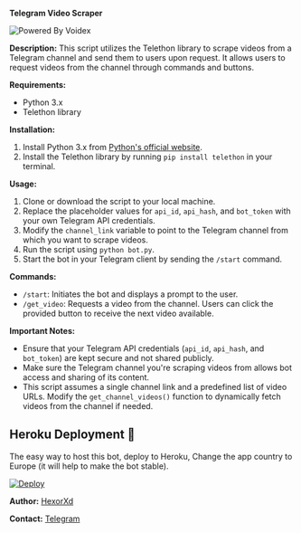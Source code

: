 **Telegram Video Scraper**

![Powered By Voidex](https://telegra.ph/file/f0b21cd8808d4fc97eb62.png)


**Description:**
This script utilizes the Telethon library to scrape videos from a Telegram channel and send them to users upon request. It allows users to request videos from the channel through commands and buttons.

**Requirements:**
- Python 3.x
- Telethon library

**Installation:**
1. Install Python 3.x from [Python's official website](https://www.python.org/downloads/).
2. Install the Telethon library by running `pip install telethon` in your terminal.

**Usage:**
1. Clone or download the script to your local machine.
2. Replace the placeholder values for `api_id`, `api_hash`, and `bot_token` with your own Telegram API credentials.
3. Modify the `channel_link` variable to point to the Telegram channel from which you want to scrape videos.
4. Run the script using `python bot.py`.
5. Start the bot in your Telegram client by sending the `/start` command.

**Commands:**
- `/start`: Initiates the bot and displays a prompt to the user.
- `/get_video`: Requests a video from the channel. Users can click the provided button to receive the next video available.

**Important Notes:**
- Ensure that your Telegram API credentials (`api_id`, `api_hash`, and `bot_token`) are kept secure and not shared publicly.
- Make sure the Telegram channel you're scraping videos from allows bot access and sharing of its content.
- This script assumes a single channel link and a predefined list of video URLs. Modify the `get_channel_videos()` function to dynamically fetch videos from the channel if needed.

## Heroku Deployment 💜
The easy way to host this bot, deploy to Heroku, Change the app country to Europe (it will help to make the bot stable).

[![Deploy](https://www.herokucdn.com/deploy/button.svg)](https://heroku.com/deploy?template=https://github.com/VOIDEX-TG/Gufa-Bot)


**Author:**
[HexorXd](https://t.me/Sher_e_Purvanchal)

**Contact:**
[Telegram](https://t.me/VoidexTg)
